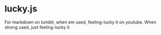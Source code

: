 lucky.js
=========

For markdown on tumblr, when em used, feeling-lucky it on youtube.
When strong used, just feeling-lucky it.